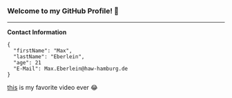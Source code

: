 ### Welcome to my GitHub Profile! 👋

---

**Contact Information**
```
{
  "firstName": "Max",
  "lastName": "Eberlein",
  "age": 21
  "E-Mail": Max.Eberlein@haw-hamburg.de
}
```

[this](https://www.youtube.com/watch?v=i2U50K13-Hg&ab_channel=darkc3po) is my favorite video ever :joy:
